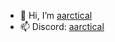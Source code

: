 - 👋 Hi, I’m [aarctical](https://github.com/aarctical)
- 📫 Discord: [aarctical](https://discord.com/users/423187100264038400)
<!---
aarctical/aarctical is a ✨ special ✨ repository because its `README.md` (this file) appears on your GitHub profile.
You can click the Preview link to take a look at your changes.
--->
